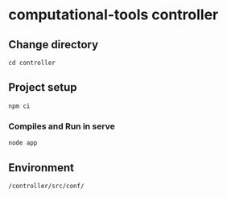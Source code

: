 # computational-tools controller

## Change directory
```
cd controller
```

## Project setup
```
npm ci
```

### Compiles and Run in serve
```
node app
```

## Environment
```
/controller/src/conf/
```